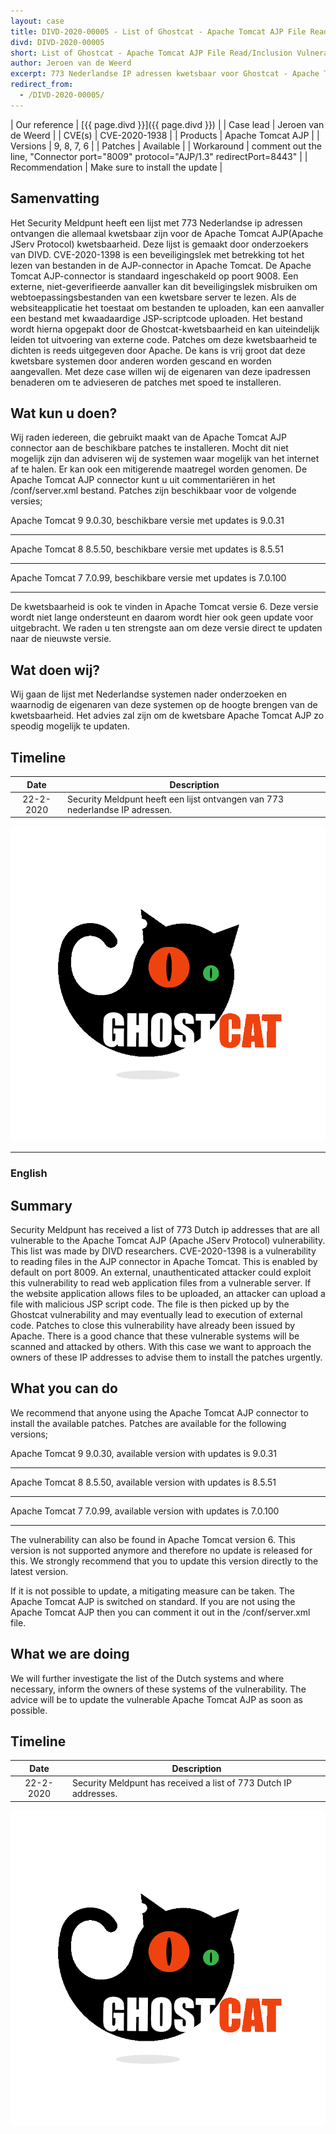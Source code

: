 ```yaml
---
layout: case
title: DIVD-2020-00005 - List of Ghostcat - Apache Tomcat AJP File Read/Inclusion Vulnerability 
divd: DIVD-2020-00005
short: List of Ghostcat - Apache Tomcat AJP File Read/Inclusion Vulnerability
author: Jeroen van de Weerd
excerpt: 773 Nederlandse IP adressen kwetsbaar voor Ghostcat - Apache Tomcat AJP File Read/Inclusion Vulnerability   / 773 Dutch IP addresses vulnerable to Ghostcat - Apache Tomcat AJP File Read / Inclusion Vulnerability 
redirect_from:
  - /DIVD-2020-00005/
---
```


| Our reference | [{{ page.divd }}]({{ page.divd }}) |
| Case lead | Jeroen van de Weerd |
| CVE(s) | CVE-2020-1938 |
| Products | Apache Tomcat AJP |
| Versions | 9, 8, 7, 6 |
| Patches | Available |
| Workaround | comment out the line, "Connector port="8009" protocol="AJP/1.3" redirectPort=8443" |
| Recommendation | Make sure to install the update |

## Samenvatting

Het Security Meldpunt heeft een lijst met 773 Nederlandse ip adressen ontvangen die allemaal kwetsbaar zijn voor de Apache Tomcat AJP(Apache JServ Protocol) kwetsbaarheid. Deze lijst is gemaakt door onderzoekers van DIVD. CVE-2020-1398 is een beveiligingslek met betrekking tot het lezen van bestanden in de AJP-connector in Apache Tomcat. De Apache Tomcat AJP-connector is standaard ingeschakeld op poort 9008. Een externe, niet-geverifieerde aanvaller kan dit beveiligingslek misbruiken om webtoepassingsbestanden van een kwetsbare server te lezen. Als de websiteapplicatie het toestaat om bestanden te uploaden, kan een aanvaller een bestand met kwaadaardige JSP-scriptcode uploaden. Het bestand wordt hierna opgepakt door de Ghostcat-kwetsbaarheid en kan uiteindelijk leiden tot uitvoering van externe code. Patches om deze kwetsbaarheid te dichten is reeds uitgegeven door Apache.
De kans is vrij groot dat deze kwetsbare systemen door anderen worden gescand en worden aangevallen. Met deze case willen wij de eigenaren van deze ipadressen benaderen om te advieseren de patches met spoed te installeren.

## Wat kun u doen?

Wij raden iedereen, die gebruikt maakt van de Apache Tomcat AJP connector aan de beschikbare patches te installeren. Mocht dit niet mogelijk zijn dan adviseren wij de systemen waar mogelijk van het internet af te halen. Er kan ook een mitigerende maatregel worden genomen. De Apache Tomcat AJP connector kunt u uit commentariëren in het /conf/server.xml bestand.
Patches zijn beschikbaar voor de volgende versies;

Apache Tomcat 9	9.0.30, beschikbare versie met updates is 9.0.31 <hr>
Apache Tomcat 8	8.5.50, beschikbare versie met updates is 8.5.51 <hr>
Apache Tomcat 7	7.0.99, beschikbare versie met updates is 7.0.100 <hr>

De kwetsbaarheid is ook te vinden in Apache Tomcat versie 6. Deze versie wordt niet lange ondersteunt en daarom wordt hier ook geen update voor uitgebracht. We raden u ten strengste aan om deze versie direct te updaten naar de nieuwste versie.

## Wat doen wij?

Wij gaan de lijst met Nederlandse systemen nader onderzoeken en waarnodig de eigenaren van deze systemen op de hoogte brengen van de kwetsbaarheid. Het advies zal zijn om de kwetsbare Apache Tomcat AJP zo speodig mogelijk te updaten.

## Timeline

| Date  | Description |
|:-----:|-------------|
| 22-2-2020 | Security Meldpunt heeft een lijst ontvangen van 773 nederlandse IP adressen.

![Ghostcat](/assets/images/ghostcat-logo.png "Image copyright Chaitin Tech")

<hr>

### English

## Summary

Security Meldpunt has received a list of 773 Dutch ip addresses that are all vulnerable to the Apache Tomcat AJP (Apache JServ Protocol)  vulnerability. This list was made by DIVD researchers. CVE-2020-1398 is a vulnerability to reading files in the AJP connector in Apache Tomcat. This is enabled by default on port 8009. An external, unauthenticated attacker could exploit this vulnerability to read web application files from a vulnerable server. If the website application allows files to be uploaded, an attacker can upload a file with malicious JSP script code. The file is then picked up by the Ghostcat vulnerability and may eventually lead to execution of external code. Patches to close this vulnerability have already been issued by Apache. There is a good chance that these vulnerable systems will be scanned and attacked by others. With this case we want to approach the owners of these IP addresses to advise them to install the patches urgently.

## What you can do

We recommend that anyone using the Apache Tomcat AJP connector to install the available patches. Patches are available for the following versions;

Apache Tomcat 9 9.0.30, available version with updates is 9.0.31 <hr>
Apache Tomcat 8 8.5.50, available version with updates is 8.5.51 <hr>
Apache Tomcat 7 7.0.99, available version with updates is 7.0.100 <hr>

The vulnerability can also be found in Apache Tomcat version 6. This version is not supported anymore and therefore no update is released for this. We strongly recommend that you to update this version directly to the latest version.

If it is not possible to update, a mitigating measure can be taken. The Apache Tomcat AJP is switched on standard. If you are not using the Apache Tomcat AJP then you can comment it out in the /conf/server.xml file.

## What we are doing

We will further investigate the list of the Dutch systems and where necessary, inform the owners of these systems of the vulnerability. The advice will be to update the vulnerable Apache Tomcat AJP as soon as possible.

## Timeline

| Date  | Description |
|:-----:|-------------|
| 22-2-2020 | Security Meldpunt has received a list of 773 Dutch IP addresses.

![Ghostcat](/assets/images/ghostcat-logo.png "Image copyright Chaitin Tech")
